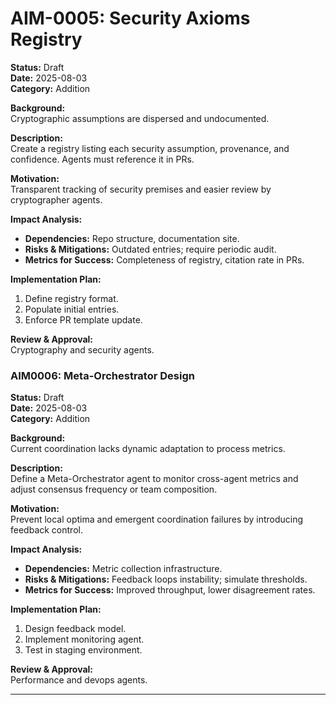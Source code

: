 # AIM-0005: Security Axioms Registry

**Status:** Draft\
**Date:** 2025-08-03\
**Category:** Addition

**Background:**\
Cryptographic assumptions are dispersed and undocumented.

**Description:**\
Create a registry listing each security assumption, provenance, and confidence. Agents must reference it in PRs.

**Motivation:**\
Transparent tracking of security premises and easier review by cryptographer agents.

**Impact Analysis:**

- **Dependencies:** Repo structure, documentation site.
- **Risks & Mitigations:** Outdated entries; require periodic audit.
- **Metrics for Success:** Completeness of registry, citation rate in PRs.

**Implementation Plan:**

1. Define registry format.
2. Populate initial entries.
3. Enforce PR template update.

**Review & Approval:**\
Cryptography and security agents.

### AIM0006: Meta-Orchestrator Design

**Status:** Draft\
**Date:** 2025-08-03\
**Category:** Addition

**Background:**\
Current coordination lacks dynamic adaptation to process metrics.

**Description:**\
Define a Meta-Orchestrator agent to monitor cross-agent metrics and adjust consensus frequency or team composition.

**Motivation:**\
Prevent local optima and emergent coordination failures by introducing feedback control.

**Impact Analysis:**

- **Dependencies:** Metric collection infrastructure.
- **Risks & Mitigations:** Feedback loops instability; simulate thresholds.
- **Metrics for Success:** Improved throughput, lower disagreement rates.

**Implementation Plan:**

1. Design feedback model.
2. Implement monitoring agent.
3. Test in staging environment.

**Review & Approval:**\
Performance and devops agents.

---